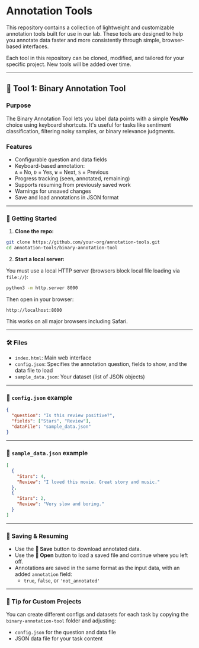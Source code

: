 # Annotation Tools

This repository contains a collection of lightweight and customizable annotation tools built for use in our lab. These tools are designed to help you annotate data faster and more consistently through simple, browser-based interfaces.

Each tool in this repository can be cloned, modified, and tailored for your specific project. New tools will be added over time.

---

## 🔹 Tool 1: Binary Annotation Tool

### Purpose

The Binary Annotation Tool lets you label data points with a simple **Yes/No** choice using keyboard shortcuts. It's useful for tasks like sentiment classification, filtering noisy samples, or binary relevance judgments.

### Features

- Configurable question and data fields
- Keyboard-based annotation:  
  `A` = No, `D` = Yes, `W` = Next, `S` = Previous  
- Progress tracking (seen, annotated, remaining)
- Supports resuming from previously saved work
- Warnings for unsaved changes
- Save and load annotations in JSON format

---

### 🚀 Getting Started

1. **Clone the repo:**

```bash
git clone https://github.com/your-org/annotation-tools.git
cd annotation-tools/binary-annotation-tool
```

2. **Start a local server:**

You must use a local HTTP server (browsers block local file loading via `file://`):

```bash
python3 -m http.server 8000
```

Then open in your browser:

```
http://localhost:8000
```

This works on all major browsers including Safari.

---

### 🛠️ Files

- `index.html`: Main web interface
- `config.json`: Specifies the annotation question, fields to show, and the data file to load
- `sample_data.json`: Your dataset (list of JSON objects)

---

### 🧩 `config.json` example

```json
{
  "question": "Is this review positive?",
  "fields": ["Stars", "Review"],
  "dataFile": "sample_data.json"
}
```

---

### 📄 `sample_data.json` example

```json
[
  {
    "Stars": 4,
    "Review": "I loved this movie. Great story and music."
  },
  {
    "Stars": 2,
    "Review": "Very slow and boring."
  }
]
```

---

### 💾 Saving & Resuming

- Use the **💾 Save** button to download annotated data.
- Use the **📁 Open** button to load a saved file and continue where you left off.
- Annotations are saved in the same format as the input data, with an added `annotation` field:
  - `true`, `false`, or `'not_annotated'`

---

### 🧠 Tip for Custom Projects

You can create different configs and datasets for each task by copying the `binary-annotation-tool` folder and adjusting:

- `config.json` for the question and data file
- JSON data file for your task content
